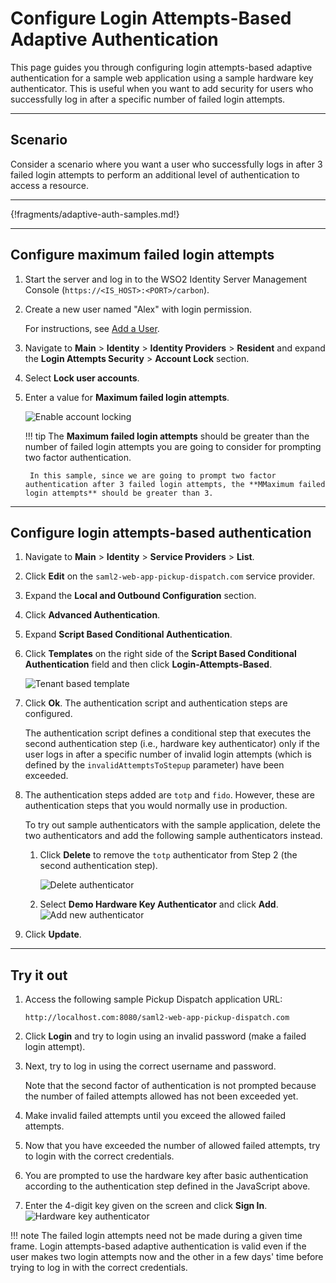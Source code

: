 # Configure Login Attempts-Based Adaptive Authentication

This page guides you through configuring login attempts-based adaptive authentication for a sample web application using a sample hardware key authenticator. This is useful when you want to add security for users who successfully log in after a specific number of failed login attempts.

----

## Scenario

Consider a scenario where you want a user who successfully logs in after 3 failed login attempts to perform an additional level of authentication to access a resource.

----

{!fragments/adaptive-auth-samples.md!}

----

## Configure maximum failed login attempts

1. Start the server and log in to the WSO2 Identity Server Management Console (`https://<IS_HOST>:<PORT>/carbon`).

2. Create a new user named "Alex" with login permission. 

    For instructions, see [Add a User](../../guides/identity-lifecycles/admin-creation-workflow/).

3. Navigate to **Main** > **Identity** > **Identity Providers** > **Resident** and expand the **Login Attempts Security** > **Account Lock** section.

4. Select **Lock user accounts**.

5. Enter a value for **Maximum failed login attempts**. 

    ![Enable account locking](../../assets/img/guides/account-locking.png)
    

    !!! tip
        The **Maximum failed login attempts** should be greater than the number of failed  login attempts you are going to consider for prompting two factor authentication.
        
        In this sample, since we are going to prompt two factor authentication after 3 failed login attempts, the **MMaximum failed login attempts** should be greater than 3.   
    
----

## Configure login attempts-based authentication

1.  Navigate to **Main** > **Identity** > **Service Providers** > **List**.

2.  Click **Edit** on the `saml2-web-app-pickup-dispatch.com` service provider.

3.  Expand the **Local and Outbound Configuration** section.

4.  Click **Advanced Authentication**.

5.  Expand **Script Based Conditional Authentication**.

6.  Click **Templates** on the right side of the **Script Based Conditional Authentication** field and then click **Login-Attempts-Based**. 

    ![Tenant based template](../../assets/img/samples/login-attempts-based-template.png)

7.  Click **Ok**. The authentication script and authentication steps
    are configured. 
    
    The authentication script defines a conditional step that executes the second authentication step (i.e., hardware key authenticator) only if the user logs in after a specific number of invalid login attempts (which is defined by the `invalidAttemptsToStepup` parameter) have been exceeded.

8.  The authentication steps added are `totp` and `fido`. However, these are authentication steps that you would normally use in production. 

    To try out sample authenticators with the sample application, delete the two
    authenticators and add the following sample authenticators instead.

    1.  Click **Delete** to remove the `totp` authenticator from Step 2 (the
        second authentication step).
        
        ![Delete authenticator](../../assets/img/samples/delete-authenticator-1.png)
        
    2.  Select **Demo Hardware Key Authenticator** and click **Add**.  
        ![Add new authenticator](../../assets/img/samples/add-new-authenticator.png)

9. Click **Update**.

----

## Try it out

1. Access the following sample Pickup Dispatch application URL:

    `http://localhost.com:8080/saml2-web-app-pickup-dispatch.com`

2. Click **Login** and try to login using an invalid password (make a failed login attempt).

3.  Next, try to log in using the correct username and password. 

    Note that the second factor of authentication is not prompted because the number of failed attempts allowed has not been exceeded yet.

4. Make invalid failed attempts until you exceed the allowed failed attempts.

5. Now that you have exceeded the number of allowed failed attempts, try to login with the correct credentials.

5. You are prompted to use the hardware key after basic authentication according to the authentication step defined in the JavaScript above.

6.  Enter the 4-digit key given on the screen and click **Sign In**.
    ![Hardware key authenticator](../../assets/img/samples/hardware-key-authenticator.png)

!!! note
    The failed login attempts need not be made during a given time frame. Login attempts-based adaptive authentication is valid even if the user makes two login attempts now and the other in a few days' time before trying to log in with the correct credentials.
    
